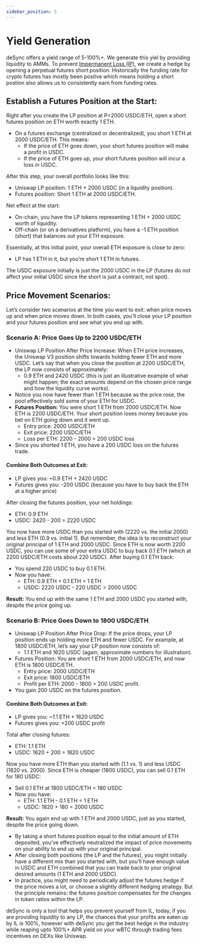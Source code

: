 ```yaml
---
sidebar_position: 3
---
```


# Yield Generation

deSync offers a yield range of 5-100%+. We generate this yiel by providing liquidity to AMMs. To prevent [Impermanent Loss (IP)](/yield-explanation/impermanent-loss), we create a hedge by opening a perpetual futures short position. Historically the funding rate for crypto futures has mostly been positve which means holding a short postion also allows us to consistently earn from funding rates.

## Establish a Futures Position at the Start:

Right after you create the LP position at P=2000 USDC/ETH, open a short futures position on ETH worth exactly 1 ETH.

- On a futures exchange (centralized or decentralized), you short 1 ETH at 2000 USDC/ETH. This means:
    - If the price of ETH goes down, your short futures position will make a profit in USDC.
    - If the price of ETH goes up, your short futures position will incur a loss in USDC.

After this step, your overall portfolio looks like this:

- Uniswap LP position: 1 ETH + 2000 USDC (in a liquidity position).
- Futures position: Short 1 ETH at 2000 USDC/ETH.

Net effect at the start:

- On-chain, you have the LP tokens representing 1 ETH + 2000 USDC worth of liquidity.
- Off-chain (or on a derivatives platform), you have a -1 ETH position (short) that balances out your ETH exposure.

Essentially, at this initial point, your overall ETH exposure is close to zero:

- LP has 1 ETH in it, but you’re short 1 ETH in futures.

The USDC exposure initially is just the 2000 USDC in the LP (futures do not affect your initial USDC since the short is just a contract, not spot).

## Price Movement Scenarios:

Let’s consider two scenarios at the time you want to exit: when price moves up and when price moves down. In both cases, you’ll close your LP position and your futures position and see what you end up with.

### Scenario A: Price Goes Up to 2200 USDC/ETH

- Uniswap LP Position After Price Increase: When ETH price increases, the Uniswap V3 position shifts towards holding fewer ETH and more USDC. Let’s say that when you close the position at 2200 USDC/ETH, the LP now consists of approximately:
    - 0.9 ETH and 2420 USDC (this is just an illustrative example of what might happen; the exact amounts depend on the chosen price range and how the liquidity curve works).
- Notice you now have fewer than 1 ETH because as the price rose, the pool effectively sold some of your ETH for USDC.
- **Futures Position:** You were short 1 ETH from 2000 USDC/ETH. Now ETH is 2200 USDC/ETH. Your short position loses money because you bet on ETH going down and it went up.
    - Entry price: 2000 USDC/ETH
    - Exit price: 2200 USDC/ETH
    - Loss per ETH: 2200 - 2000 = 200 USDC loss
- Since you shorted 1 ETH, you have a 200 USDC loss on the futures trade.

#### Combine Both Outcomes at Exit:

- LP gives you: ~0.9 ETH + 2420 USDC
- Futures gives you: -200 USDC (because you have to buy back the ETH at a higher price)

After closing the futures position, your net holdings:

- ETH: 0.9 ETH
- USDC: 2420 - 200 = 2220 USDC

You now have more USDC than you started with (2220 vs. the initial 2000) and less ETH (0.9 vs. initial 1). But remember, the idea is to reconstruct your original principal of 1 ETH and 2000 USDC. Since ETH is now worth 2200 USDC, you can use some of your extra USDC to buy back 0.1 ETH (which at 2200 USDC/ETH costs about 220 USDC). After buying 0.1 ETH back:

- You spend 220 USDC to buy 0.1 ETH.
- Now you have:
    - ETH: 0.9 ETH + 0.1 ETH = 1 ETH
    - USDC: 2220 USDC - 220 USDC = 2000 USDC

**Result:** You end up with the same 1 ETH and 2000 USDC you started with, despite the price going up.

### Scenario B: Price Goes Down to 1800 USDC/ETH

- Uniswap LP Position After Price Drop: If the price drops, your LP position ends up holding more ETH and fewer USDC. For example, at 1800 USDC/ETH, let’s say your LP position now consists of:
    - 1.1 ETH and 1620 USDC (again, approximate numbers for illustration).
- Futures Position: You are short 1 ETH from 2000 USDC/ETH, and now ETH is 1800 USDC/ETH.
    - Entry price: 2000 USDC/ETH
    - Exit price: 1800 USDC/ETH
    - Profit per ETH: 2000 - 1800 = 200 USDC profit.
- You gain 200 USDC on the futures position.

#### Combine Both Outcomes at Exit:

- LP gives you: ~1.1 ETH + 1620 USDC
- Futures gives you: +200 USDC profit

Total after closing futures:

- ETH: 1.1 ETH
- USDC: 1620 + 200 = 1820 USDC

Now you have more ETH than you started with (1.1 vs. 1) and less USDC (1820 vs. 2000). Since ETH is cheaper (1800 USDC), you can sell 0.1 ETH for 180 USDC:

- Sell 0.1 ETH at 1800 USDC/ETH = 180 USDC
- Now you have:
    - ETH: 1.1 ETH - 0.1 ETH = 1 ETH
    - USDC: 1820 + 180 = 2000 USDC

**Result:** You again end up with 1 ETH and 2000 USDC, just as you started, despite the price going down.

- By taking a short futures position equal to the initial amount of ETH deposited, you’ve effectively neutralized the impact of price movements on your ability to end up with your original principal.
- After closing both positions (the LP and the futures), you might initially have a different mix than you started with, but you’ll have enough value in USDC and ETH combined that you can trade back to your original desired amounts (1 ETH and 2000 USDC).
- In practice, you might need to periodically adjust the futures hedge if the price moves a lot, or choose a slightly different hedging strategy. But the principle remains: the futures position compensates for the changes in token ratios within the LP.

deSync is only a tool that helps you prevent yourself from IL, today, if you are providing liquidity to any LP, the chances that your profits are eaten up by IL is 100%, however with deSync you get the best hedge in the industry while reaping upto 100%+ APR yield on your wBTC through trading fees incentives on DEXs like Uniswap.
